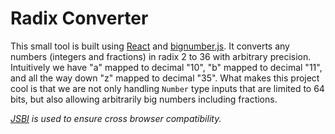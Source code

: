# Radix Converter

This small tool is built using [React](https://github.com/facebook/create-react-app/) and [bignumber.js](https://github.com/MikeMcl/bignumber.js/). It converts any numbers (integers and fractions) in radix 2 to 36 with arbitrary precision. Intuitively we have "a" mapped to decimal "10", "b" mapped to decimal "11", and all the way down "z" mapped to decimal "35". What makes this project cool is that we are not only handling `Number` type inputs that are limited to 64 bits, but also allowing arbitrarily big numbers including fractions.

_[JSBI](https://github.com/GoogleChromeLabs/jsbi) is used to ensure cross browser compatibility._
